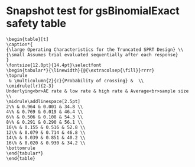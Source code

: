 # Snapshot test for gsBinomialExact safety table

    \begin{table}[t]
    \caption*{
    {\large Operating Characteristics for the Truncated SPRT Design} \\ 
    {\small Assumes trial evaluated sequentially after each response}
    } 
    \fontsize{12.0pt}{14.4pt}\selectfont
    \begin{tabular*}{\linewidth}{@{\extracolsep{\fill}}rrrr}
    \toprule
     & \multicolumn{2}{c}{Probability of crossing} &  \\ 
    \cmidrule(lr){2-3}
    Underlying<br>AE rate & low rate & high rate & Average<br>sample size \\ 
    \midrule\addlinespace[2.5pt]
    2\% & 0.964 & 0.001 & 34.8 \\ 
    4\% & 0.769 & 0.019 & 46.4 \\ 
    6\% & 0.506 & 0.108 & 54.3 \\ 
    8\% & 0.291 & 0.290 & 56.1 \\ 
    10\% & 0.155 & 0.516 & 52.8 \\ 
    12\% & 0.079 & 0.714 & 46.8 \\ 
    14\% & 0.039 & 0.851 & 40.2 \\ 
    16\% & 0.020 & 0.930 & 34.2 \\ 
    \bottomrule
    \end{tabular*}
    \end{table}

